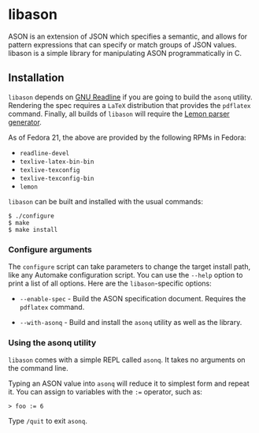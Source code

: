 # libason #

ASON is an extension of JSON which specifies a semantic, and allows for pattern
expressions that can specify or match groups of JSON values. libason is a
simple library for manipulating ASON programmatically in C.

## Installation ##

`libason` depends on [GNU Readline](http://cnswww.cns.cwru.edu/php/chet/readline/rltop.html)
if you are going to build the `asonq` utility. Rendering the spec requires a
`LaTeX` distribution that provides the `pdflatex` command. Finally, all builds
of `libason` will require the [Lemon parser
generator](http://www.hwaci.com/sw/lemon/).

As of Fedora 21, the above are provided by the following RPMs in Fedora:
* `readline-devel`
* `texlive-latex-bin-bin`
* `texlive-texconfig`
* `texlive-texconfig-bin`
* `lemon`

`libason` can be built and installed with the usual commands:

~~~
$ ./configure
$ make
$ make install
~~~

### Configure arguments ###
The `configure` script can take parameters to change the target install path,
like any Automake configuration script. You can use the `--help` option to
print a list of all options. Here are the `libason`-specific options:

* `--enable-spec` - Build the ASON specification document. Requires the
  `pdflatex` command.

* `--with-asonq` - Build and install the `asonq` utility as well as the
  library.

### Using the asonq utility ###
`libason` comes with a simple REPL called `asonq`. It takes no arguments on the
command line.

Typing an ASON value into `asonq` will reduce it to simplest form and repeat
it. You can assign to variables with the `:=` operator, such as:

	> foo := 6

Type `/quit` to exit `asonq`.
